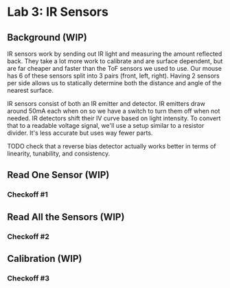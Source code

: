 # Lab 3: IR Sensors

## Background (WIP)

IR sensors work by sending out IR light and measuring the amount reflected back. They take a lot more work to calibrate and are surface dependent, but are far cheaper and faster than the ToF sensors we used to use. Our mouse has 6 of these sensors split into 3 pairs (front, left, right). Having 2 sensors per side allows us to statically determine both the distance and angle of the nearest surface.

IR sensors consist of both an IR emitter and detector. IR emitters draw around 50mA each when on so we have a switch to turn them off when not needed. IR detectors shift their IV curve based on light intensity. To convert that to a readable voltage signal, we'll use a setup similar to a resistor divider. It's less accurate but uses way fewer parts.

TODO check that a reverse bias detector actually works better in terms of linearity, tunability, and consistency.

## Read One Sensor (WIP)

### Checkoff #1

## Read All the Sensors (WIP)

### Checkoff #2

## Calibration (WIP)

### Checkoff #3